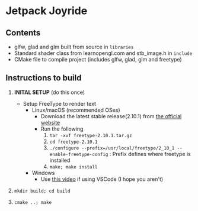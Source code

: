 # Jetpack Joyride

## Contents
- glfw, glad and glm built from source in `libraries`
- Standard shader class from learnopengl.com and stb_image.h in `include`
- CMake file to compile project (includes glfw, glad, glm and freetype)


## Instructions to build

1. <b>INITAL SETUP</b> (do this once)

    - Setup FreeType to render text 
        - Linux/macOS (recommended OSes)
            - Download the latest stable release(2.10.1) from [the official website](https://freetype.org/download.html)
            - Run the following
                1.  `tar -xvf freetype-2.10.1.tar.gz`
                2.  `cd freetype-2.10.1`
                3.  `./configure --prefix=/usr/local/freetype/2_10_1 --enable-freetype-config` : Prefix defines where freetype is installed
                4.  `make; make install`
        - Windows
            - Use [this video](https://www.youtube.com/watch?v=qW_8Dyq2asc) if using VSCode (I hope you aren't)

2. `mkdir build; cd build`
3. `cmake ..; make`
